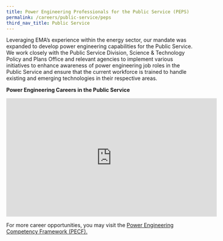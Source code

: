 ```yaml
---
title: Power Engineering Professionals for the Public Service (PEPS)
permalink: /careers/public-service/peps
third_nav_title: Public Service
---
```

Leveraging EMA’s experience within the energy sector, our mandate was expanded to develop power engineering capabilities for the Public Service. We work closely with the Public Service Division, Science & Technology Policy and Plans Office and relevant agencies to implement various initiatives to enhance awareness of power engineering job roles in the Public Service and ensure that the current workforce is trained to handle existing and emerging technologies in their respective areas.

**Power Engineering Careers in the Public Service**  
<iframe width="560" height="315" src="https://www.youtube.com/embed/3lDq6XZgkP0" frameborder="0" allowfullscreen=""></iframe>

For more career opportunities, you may visit the <a href="https://www.poweringlives.gov.sg/careers/public-service/pecf/" target="_blank">Power Engineering Competency Framework (PECF).</a>
